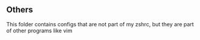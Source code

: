 ## Others
This folder contains configs that are not part of my zshrc,
but they are part of other programs like vim
